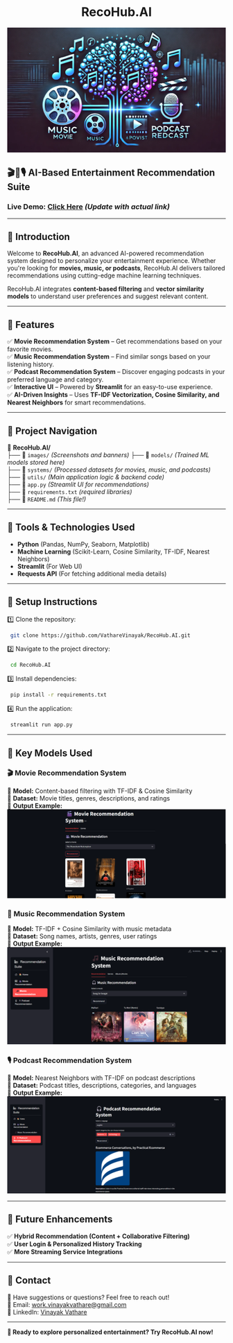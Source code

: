 <h1 align="center">RecoHub.AI</h1>

![RecoHub.AI Banner](./images/banner.webp)

## 🎬🎵🎙️ AI-Based Entertainment Recommendation Suite  

### Live Demo: [Click Here](#) *(Update with actual link)*

---

## 📌 Introduction  
Welcome to **RecoHub.AI**, an advanced AI-powered recommendation system designed to personalize your entertainment experience. Whether you're looking for **movies, music, or podcasts**, RecoHub.AI delivers tailored recommendations using cutting-edge machine learning techniques.

RecoHub.AI integrates **content-based filtering** and **vector similarity models** to understand user preferences and suggest relevant content.

---

## 📌 Features  
✅ **Movie Recommendation System** – Get recommendations based on your favorite movies.  
✅ **Music Recommendation System** – Find similar songs based on your listening history.  
✅ **Podcast Recommendation System** – Discover engaging podcasts in your preferred language and category.  
✅ **Interactive UI** – Powered by **Streamlit** for an easy-to-use experience.  
✅ **AI-Driven Insights** – Uses **TF-IDF Vectorization, Cosine Similarity, and Nearest Neighbors** for smart recommendations.  

---

## 📌 Project Navigation  
📂 **RecoHub.AI/**  
 ├── 📁 `images/` *(Screenshots and banners)* 
 ├── 📁 `models/` *(Trained ML models stored here)*  
 ├── 📁 `systems/` *(Processed datasets for movies, music, and podcasts)*  
 ├── 📁 `utils/` *(Main application logic & backend code)*  
 ├── 📄 `app.py` *(Streamlit UI for recommendations)*  
 ├── 📄 `requirements.txt` *(required libraries)*  
 ├── 📄 `README.md` *(This file!)*  

---

## 📌 Tools & Technologies Used  
- **Python** (Pandas, NumPy, Seaborn, Matplotlib)  
- **Machine Learning** (Scikit-Learn, Cosine Similarity, TF-IDF, Nearest Neighbors)  
- **Streamlit** (For Web UI)  
- **Requests API** (For fetching additional media details)  

---

## 📌 Setup Instructions  
1️⃣ Clone the repository:
```bash
 git clone https://github.com/VathareVinayak/RecoHub.AI.git
```

2️⃣ Navigate to the project directory:
```bash
 cd RecoHub.AI
```

3️⃣ Install dependencies:
```bash
 pip install -r requirements.txt
```

4️⃣ Run the application:
```bash
 streamlit run app.py
```

---

## 📌 Key Models Used  
### 🎬 Movie Recommendation System  
🔹 **Model:** Content-based filtering with TF-IDF & Cosine Similarity  
🔹 **Dataset:** Movie titles, genres, descriptions, and ratings  
🔹 **Output Example:**  
![Movie Recommendation](./images/movie_recommendation.png)  

### 🎵 Music Recommendation System  
🔹 **Model:** TF-IDF + Cosine Similarity with music metadata  
🔹 **Dataset:** Song names, artists, genres, user ratings  
🔹 **Output Example:**  
![Music Recommendation](./images/music_recommendation_system.png)  

### 🎙️ Podcast Recommendation System  
🔹 **Model:** Nearest Neighbors with TF-IDF on podcast descriptions  
🔹 **Dataset:** Podcast titles, descriptions, categories, and languages  
🔹 **Output Example:**  
![Podcast Recommendation](./images/Podcast_Recommendation_System.png)  

---

## 🚀 Future Enhancements  
✅ **Hybrid Recommendation (Content + Collaborative Filtering)**  
✅ **User Login & Personalized History Tracking**  
✅ **More Streaming Service Integrations**  

---

## 📌 Contact  
💬 Have suggestions or questions? Feel free to reach out!  
📧 Email: work.vinayakvathare@gmail.com  
🔗 LinkedIn: [Vinayak Vathare](https://www.linkedin.com/in/vinayak-vathare-4bb135279/)

---

**🚀 Ready to explore personalized entertainment? Try RecoHub.AI now!**  
